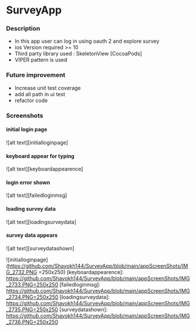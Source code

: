 # SurveyApp

### Description
* In this app user can log in using oauth 2 and explore survey
* ios Version required >= 10
* Third party library used : SkeletonView [CocoaPods]
* VIPER pattern is used

### Future improvement
* Increase unit test coverage
* add all path in ui test
* refactor code

### Screenshots

#### initial login page
![alt text][initialloginpage]

#### keyboard appear for typing
![alt text][keyboardappearence]

#### login error shown
![alt text][failedloginmsg]

#### loading survey data
![alt text][loadingsurveydata]

#### survey data appears
![alt text][surveydatashown]

![initialloginpage](https://github.com/Shayokh144/SurveyApp/blob/main/appScreenShots/IMG_2732.PNG =250x250)
[keyboardappearence]: https://github.com/Shayokh144/SurveyApp/blob/main/appScreenShots/IMG_2733.PNG=250x250
[failedloginmsg]: https://github.com/Shayokh144/SurveyApp/blob/main/appScreenShots/IMG_2734.PNG=250x250
[loadingsurveydata]: https://github.com/Shayokh144/SurveyApp/blob/main/appScreenShots/IMG_2735.PNG=250x250
[surveydatashown]: https://github.com/Shayokh144/SurveyApp/blob/main/appScreenShots/IMG_2736.PNG=250x250
